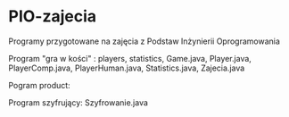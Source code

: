 # PIO-zajecia
Programy przygotowane na zajęcia z Podstaw Inżynierii Oprogramowania

Program "gra w kości" : players, statistics, Game.java, Player.java, PlayerComp.java, PlayerHuman.java, Statistics.java, Zajecia.java

Pogram product:

Program szyfrujący: Szyfrowanie.java
